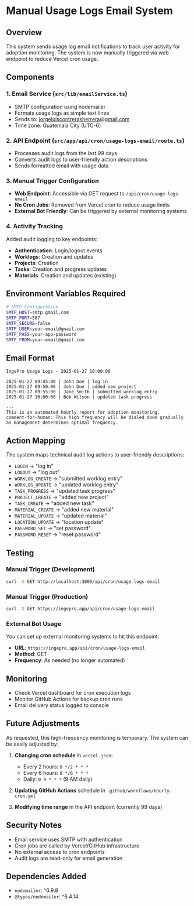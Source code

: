 # Manual Usage Logs Email System

## Overview
This system sends usage log email notifications to track user activity for adoption monitoring. The system is now manually triggered via web endpoint to reduce Vercel cron usage.

## Components

### 1. Email Service (`src/lib/emailService.ts`)
- SMTP configuration using nodemailer
- Formats usage logs as simple text lines
- Sends to: jorgeluiscontrerasherrera@gmail.com
- Time zone: Guatemala City (UTC-6)

### 2. API Endpoint (`src/app/api/cron/usage-logs-email/route.ts`)
- Processes audit logs from the last 99 days
- Converts audit logs to user-friendly action descriptions
- Sends formatted email with usage data

### 3. Manual Trigger Configuration
- **Web Endpoint**: Accessible via GET request to `/api/cron/usage-logs-email`
- **No Cron Jobs**: Removed from Vercel cron to reduce usage limits
- **External Bot Friendly**: Can be triggered by external monitoring systems

### 4. Activity Tracking
Added audit logging to key endpoints:
- **Authentication**: Login/logout events
- **Worklogs**: Creation and updates
- **Projects**: Creation
- **Tasks**: Creation and progress updates
- **Materials**: Creation and updates (existing)

## Environment Variables Required

```bash
# SMTP Configuration
SMTP_HOST=smtp.gmail.com
SMTP_PORT=587
SMTP_SECURE=false
SMTP_USER=your-email@gmail.com
SMTP_PASS=your-app-password
SMTP_FROM=your-email@gmail.com
```

## Email Format

```
IngePro Usage Logs - 2025-01-27 10:00:00

2025-01-27 09:45:00 | John Doe | log in
2025-01-27 09:50:00 | John Doe | added new project
2025-01-27 09:55:00 | Jane Smith | submitted worklog entry
2025-01-27 10:00:00 | Bob Wilson | updated task progress

---
This is an automated hourly report for adoption monitoring.
comment-for-human: This high frequency will be dialed down gradually as management determines optimal frequency.
```

## Action Mapping

The system maps technical audit log actions to user-friendly descriptions:

- `LOGIN` → "log in"
- `LOGOUT` → "log out"
- `WORKLOG_CREATE` → "submitted worklog entry"
- `WORKLOG_UPDATE` → "updated worklog entry"
- `TASK_PROGRESS` → "updated task progress"
- `PROJECT_CREATE` → "added new project"
- `TASK_CREATE` → "added new task"
- `MATERIAL_CREATE` → "added new material"
- `MATERIAL_UPDATE` → "updated material"
- `LOCATION_UPDATE` → "location update"
- `PASSWORD_SET` → "set password"
- `PASSWORD_RESET` → "reset password"

## Testing

### Manual Trigger (Development)
```bash
curl -X GET http://localhost:3000/api/cron/usage-logs-email
```

### Manual Trigger (Production)
```bash
curl -X GET https://ingepro.app/api/cron/usage-logs-email
```

### External Bot Usage
You can set up external monitoring systems to hit this endpoint:
- **URL**: `https://ingepro.app/api/cron/usage-logs-email`
- **Method**: GET
- **Frequency**: As needed (no longer automated)

## Monitoring

- Check Vercel dashboard for cron execution logs
- Monitor GitHub Actions for backup cron runs
- Email delivery status logged to console

## Future Adjustments

As requested, this high-frequency monitoring is temporary. The system can be easily adjusted by:

1. **Changing cron schedule** in `vercel.json`:
   - Every 2 hours: `0 */2 * * *`
   - Every 6 hours: `0 */6 * * *`
   - Daily: `0 9 * * *` (9 AM daily)

2. **Updating GitHub Actions** schedule in `.github/workflows/hourly-cron.yml`

3. **Modifying time range** in the API endpoint (currently 99 days)

## Security Notes

- Email service uses SMTP with authentication
- Cron jobs are called by Vercel/GitHub infrastructure
- No external access to cron endpoints
- Audit logs are read-only for email generation

## Dependencies Added

- `nodemailer`: ^6.9.8
- `@types/nodemailer`: ^6.4.14
